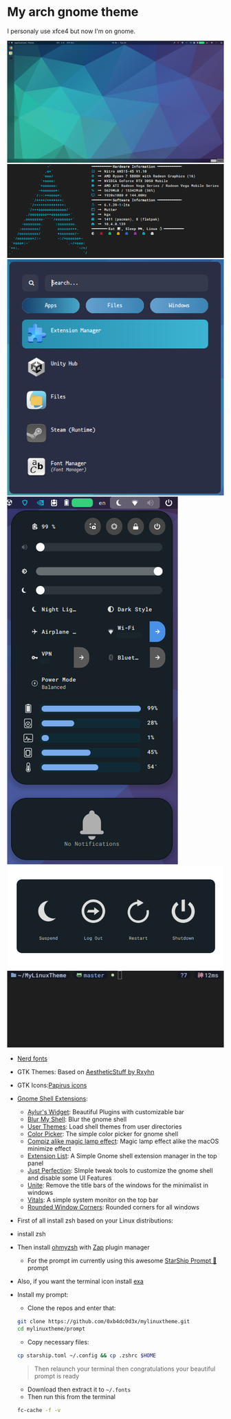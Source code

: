 # My arch gnome theme

I personaly use xfce4 but now I'm on gnome.

![Desktop](Screenshot0.png)
![neofetch](Screenshot1.png)
![rofi](Screenshot2.png)
![panel](Screenshot3.png)
![power option](Screenshot4.png)
![shell](Screenshot5.png)


- [Nerd fonts](https://www.nerdfonts.com/font-downloads)

- GTK Themes: Based on [AestheticStuff by Rxyhn](https://github.com/rxyhn/AestheticStuff)

- GTK Icons:[Papirus icons ](https://www.gnome-look.org/p/1166289)

- [Gnome Shell Extensions](https://extensions.gnome.org/):

  - [Aylur's Widget](https://extensions.gnome.org/extension/5338/aylurs-widgets/): Beautiful Plugins with customizable bar
  - [Blur My Shell](https://extensions.gnome.org/extension/3193/blur-my-shell/): Blur the gnome shell
  - [User Themes](https://extensions.gnome.org/extension/19/user-themes/): Load shell themes from user directories
  - [Color Picker](https://extensions.gnome.org/extension/3396/color-picker/): The simple color picker for gnome shell
  - [Compiz alike magic lamp effect](https://extensions.gnome.org/extension/3740/compiz-alike-magic-lamp-effect/): Magic lamp effect alike the macOS minimize effect
  - [Extension List](https://extensions.gnome.org/extension/3088/extension-list/): A Simple Gnome shell extension manager in the top panel
  - [Just Perfection](https://extensions.gnome.org/extension/3843/just-perfection/): SImple tweak tools to customize the gnome shell and disable some UI Features
  - [Unite](https://extensions.gnome.org/extension/1287/unite/): Remove the title bars of the windows for the minimalist in windows
  - [Vitals](https://extensions.gnome.org/extension/1460/vitals/): A simple system monitor on the top bar
  - [Rounded Window Corners](https://extensions.gnome.org/extension/5237/rounded-window-corners/): Rounded corners for all windows




- First of all install zsh based on your Linux distributions:

- install zsh

- Then install [ohmyzsh](https://ohmyz.sh/) with [Zap](https://www.zapzsh.org/) plugin manager

  - For the prompt im currently using this awesome [StarShip Prompt 🚀](https://starship.rs/guide/#%F0%9F%9A%80-installation) prompt

- Also, if you want the terminal icon install [exa](https://the.exa.website/install)

- Install my prompt:
  - Clone the repos and enter that:
  ```zsh
  git clone https://github.com/0xb4dc0d3x/mylinuxtheme.git
  cd mylinuxtheme/prompt
  ```
  - Copy necessary files:
  ```zsh
  cp starship.toml ~/.config && cp .zshrc $HOME
  ```
  > Then relaunch your terminal then congratulations your beautiful prompt is ready
  - Download then extract it to `~/.fonts`
  - Then run this from the terminal
  ```zsh
  fc-cache -f -v
  ```


